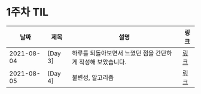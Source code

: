 # 1주차 TIL

| 날짜       | 제목    | 설명                                                        | 링크                                                                                 |
| ---------- | ------- | ----------------------------------------------------------- | ------------------------------------------------------------------------------------ |
| 2021-08-04 | [Day 3] | 하루를 되돌아보면서 느꼈던 점을 간단하게 작성해 보았습니다. | [링크](https://rural-bracket-ebb.notion.site/Day-3-b00e0ff605a84a8691b55f6ac4db28da) |
| 2021-08-05 | [Day 4] | 불변성, 알고리즘                                            | [링크](https://rural-bracket-ebb.notion.site/Day-4-530d5c4a337a40beaa6527043768b885) |
